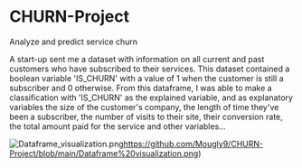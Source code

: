 # CHURN-Project
Analyze and predict service churn

A start-up sent me a dataset with information on all current and past customers who have subscribed to their services. This dataset contained a boolean variable 'IS_CHURN' with a value of 1 when the customer is still a subscriber and 0 otherwise. 
From this dataframe, I was able to make a classification with 'IS_CHURN' as the explained variable, and as explanatory variables the size of the customer's company, the length of time they've been a subscriber, the number of visits to their site, their conversion rate, the total amount paid for the service and other variables...

![Dataframe_visualization.png](https://github.com/Mougly9/CHURN-Project/blob/main/Dataframe%20visualization.png)https://github.com/Mougly9/CHURN-Project/blob/main/Dataframe%20visualization.png)
